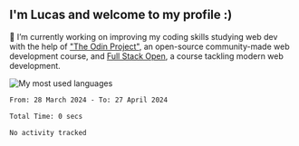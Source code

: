 ## I'm Lucas and welcome to my profile :)

🔭 I’m currently working on improving my coding skills studying web dev with the help of ["The Odin Project"](https://www.theodinproject.com), an open-source community-made web development course, and [Full Stack Open](https://fullstackopen.com/), a course tackling modern web development.
<br>
<p align="left"> <img src="https://github-readme-stats.vercel.app/api/top-langs/?username=lazingbird&theme=dark" alt="My most used languages"/>
  
<!--START_SECTION:waka-->

```txt
From: 28 March 2024 - To: 27 April 2024

Total Time: 0 secs

No activity tracked
```

<!--END_SECTION:waka-->

<!-- ![Lucas GitHub stats](https://github-readme-stats.vercel.app/api?username=lazingbird&show_icons=true&theme=dark)-->

<!--
**lazingbird/lazingbird** is a ✨ _special_ ✨ repository because its `README.md` (this file) appears on your GitHub profile.

Here are some ideas to get you started:

- 🔭 I’m currently working on ...
- 🌱 I’m currently learning ...
- 👯 I’m looking to collaborate on ...
- 🤔 I’m looking for help with ...
- 💬 Ask me about ...
- 📫 How to reach me: ...
- 😄 Pronouns: ...
- ⚡ Fun fact: ...
-->

